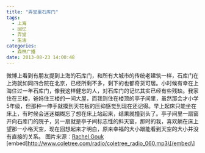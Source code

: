 ```yaml
---
title: "弄堂里石库门"
tags:
  - 上海
  - 回忆
  - 弄堂
  - 生活
categories:
  - 森林广播
date: 2013-08-23 14:00:48
---
```


微博上看到有朋友提到上海的石库门，和所有大城市的传统老建筑一样，石库门在上海就如同四合院在北京，已经所剩不多，剩下的也都奇货可居。小时候有幸在上海住过一年石库门，像我这样健忘的人，对石库门的记忆其实已经有些残缺。我家住在三楼，爸妈住三楼的一间大屋，而我则住在楼顶的亭子间里，虽然那会才小学5年级，但那种一伸手就摸到天花板的压抑感觉到现在还记得。早上起床只能坐在床上，有时候会迷迷糊糊忘了想在床上站起来，结果就撞到头了。亭子间里一扇窗开向石库门的院子，另一扇就是亭子间标志性的斜天窗，那时的我，喜欢躺在床上望那一小格天空，现在回想起来才明白，原来幸福的大小跟能看到天空的大小并没有直接的关系。 图片来源：[Rachel Gouk](http://www.flickr.com/photos/rachelgouk/8220596630/)   \[embed\]http://www.coletree.com/radio/coletree_radio_060.mp3\[/embed\]